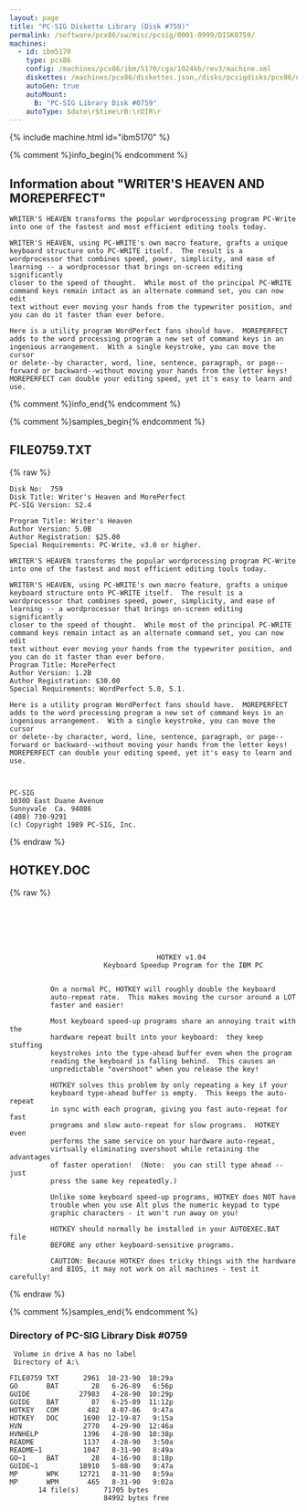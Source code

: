 ```yaml
---
layout: page
title: "PC-SIG Diskette Library (Disk #759)"
permalink: /software/pcx86/sw/misc/pcsig/0001-0999/DISK0759/
machines:
  - id: ibm5170
    type: pcx86
    config: /machines/pcx86/ibm/5170/cga/1024kb/rev3/machine.xml
    diskettes: /machines/pcx86/diskettes.json,/disks/pcsigdisks/pcx86/diskettes.json
    autoGen: true
    autoMount:
      B: "PC-SIG Library Disk #0759"
    autoType: $date\r$time\rB:\rDIR\r
---
```


{% include machine.html id="ibm5170" %}

{% comment %}info_begin{% endcomment %}

## Information about "WRITER'S HEAVEN AND MOREPERFECT"

    WRITER'S HEAVEN transforms the popular wordprocessing program PC-Write
    into one of the fastest and most efficient editing tools today.
    
    WRITER'S HEAVEN, using PC-WRITE's own macro feature, grafts a unique
    keyboard structure onto PC-WRITE itself.  The result is a
    wordprocessor that combines speed, power, simplicity, and ease of
    learning -- a wordprocessor that brings on-screen editing significantly
    closer to the speed of thought.  While most of the principal PC-WRITE
    command keys remain intact as an alternate command set, you can now edit
    text without ever moving your hands from the typewriter position, and
    you can do it faster than ever before.
    
    Here is a utility program WordPerfect fans should have.  MOREPERFECT
    adds to the word processing program a new set of command keys in an
    ingenious arrangement.  With a single keystroke, you can move the cursor
    or delete--by character, word, line, sentence, paragraph, or page--
    forward or backward--without moving your hands from the letter keys!
    MOREPERFECT can double your editing speed, yet it's easy to learn and
    use.
{% comment %}info_end{% endcomment %}

{% comment %}samples_begin{% endcomment %}

## FILE0759.TXT

{% raw %}
```
Disk No:  759                                                           
Disk Title: Writer's Heaven and MorePerfect                             
PC-SIG Version: S2.4                                                    
                                                                        
Program Title: Writer's Heaven                                          
Author Version: 5.0B                                                    
Author Registration: $25.00                                             
Special Requirements: PC-Write, v3.0 or higher.                         
                                                                        
WRITER'S HEAVEN transforms the popular wordprocessing program PC-Write  
into one of the fastest and most efficient editing tools today.         
                                                                        
WRITER'S HEAVEN, using PC-WRITE's own macro feature, grafts a unique    
keyboard structure onto PC-WRITE itself.  The result is a               
wordprocessor that combines speed, power, simplicity, and ease of       
learning -- a wordprocessor that brings on-screen editing significantly 
closer to the speed of thought.  While most of the principal PC-WRITE   
command keys remain intact as an alternate command set, you can now edit
text without ever moving your hands from the typewriter position, and   
you can do it faster than ever before.                                  
Program Title: MorePerfect                                              
Author Version: 1.2B                                                    
Author Registration: $30.00                                             
Special Requirements: WordPerfect 5.0, 5.1.                             
                                                                        
Here is a utility program WordPerfect fans should have.  MOREPERFECT    
adds to the word processing program a new set of command keys in an     
ingenious arrangement.  With a single keystroke, you can move the cursor
or delete--by character, word, line, sentence, paragraph, or page--     
forward or backward--without moving your hands from the letter keys!    
MOREPERFECT can double your editing speed, yet it's easy to learn and   
use.                                                                    
                                                                        
                                                                        
                                                                        
PC-SIG                                                                  
1030D East Duane Avenue                                                 
Sunnyvale  Ca. 94086                                                    
(408) 730-9291                                                          
(c) Copyright 1989 PC-SIG, Inc.                                         
```
{% endraw %}

## HOTKEY.DOC

{% raw %}
```






                                    HOTKEY v1.04
                       Keyboard Speedup Program for the IBM PC


          On a normal PC, HOTKEY will roughly double the keyboard
          auto-repeat rate.  This makes moving the cursor around a LOT
          faster and easier! 

          Most keyboard speed-up programs share an annoying trait with the
          hardware repeat built into your keyboard:  they keep stuffing
          keystrokes into the type-ahead buffer even when the program
          reading the keyboard is falling behind.  This causes an
          unpredictable "overshoot" when you release the key! 

          HOTKEY solves this problem by only repeating a key if your
          keyboard type-ahead buffer is empty.  This keeps the auto-repeat
          in sync with each program, giving you fast auto-repeat for fast
          programs and slow auto-repeat for slow programs.  HOTKEY even
          performs the same service on your hardware auto-repeat,
          virtually eliminating overshoot while retaining the advantages
          of faster operation!  (Note:  you can still type ahead -- just
          press the same key repeatedly.)

          Unlike some keyboard speed-up programs, HOTKEY does NOT have
          trouble when you use Alt plus the numeric keypad to type
          graphic characters - it won't run away on you!

          HOTKEY should normally be installed in your AUTOEXEC.BAT file
          BEFORE any other keyboard-sensitive programs.

          CAUTION: Because HOTKEY does tricky things with the hardware
          and BIOS, it may not work on all machines - test it carefully!

```
{% endraw %}

{% comment %}samples_end{% endcomment %}

### Directory of PC-SIG Library Disk #0759

     Volume in drive A has no label
     Directory of A:\

    FILE0759 TXT      2961  10-23-90  10:29a
    GO       BAT        28   6-26-89   6:56p
    GUIDE            27983   4-28-90  10:29p
    GUIDE    BAT        87   6-25-89  11:12p
    HOTKEY   COM       482   8-07-86   9:47a
    HOTKEY   DOC      1690  12-19-87   9:15a
    HVN               2770   4-29-90  12:46a
    HVNHELP           1396   4-28-90  10:38p
    README            1137   4-28-90   3:50a
    README~1          1047   8-31-90   8:49a
    GO~1     BAT        28   4-16-90   8:18p
    GUIDE~1          18910   5-08-90   9:47a
    MP       WPK     12721   8-31-90   8:59a
    MP       WPM       465   8-31-90   9:02a
           14 file(s)      71705 bytes
                           84992 bytes free

